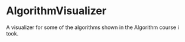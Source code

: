# AlgorithmVisualizer
A visualizer for some of the algorithms shown in the Algorithm course i took.
